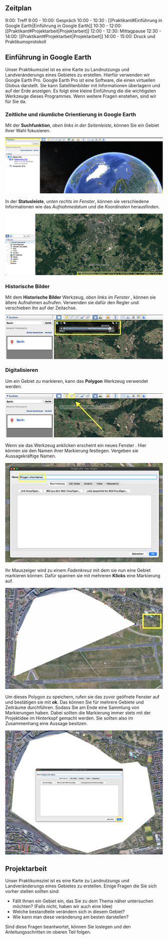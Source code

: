 ## Zeitplan
9:00: Treff
9:00 - 10:00: Gespräch
10:00 - 10:30 : [[Praktikant#Einführung in Google Earth|Einführung in Google Earth]]
10:30 - 12:00: [[Praktikant#Projektarbeit|Projektarbeit]]
12:00 - 12:30: Mittagpause
12:30 - 14:00: [[Praktikant#Projektarbeit|Projektarbeit]]
14:00 - 15:00: Druck und Praktikumsprotokoll

## Einführung in Google Earth

Unser Praktikumsziel ist es eine Karte zu Landnutzungs und Landveränderungs eines Gebietes zu erstellen. Hierfür verwenden wir Google Earth Pro. Google Earth Pro ist eine Software, die einen virtuellen Globus darstellt. Sie kann Satellitenbilder mit Informationen überlagern und auf der Erde anzeigen. Es folgt eine kleine Einführung die die wichtigsten Werkzeuge dieses Programmes. Wenn weitere Fragen enstehen, sind wir für Sie da.

### Zeitliche und räumliche Orientierung in Google Earth

Mit der **Suchfunktion**, *oben links in der Seitenleiste*, können Sie ein Gebiet Ihrer Wahl fokusieren.

![](assets/1.png)

In der **Statusleiste**, *unten rechts im Fenster*, können sie verschiedene Informationen wie das *Aufnahmedatum* und die *Koordinaten* herausfinden.

![](assets/2.png)

### Historische Bilder

Mit dem **Historische Bilder** Werkzeug, *oben links im Fenster* , können sie ältere Aufnahmen aufrufen. Verwenden sie dafür den Regler und verschieben ihn auf der Zeitachse.

![](assets/4.png)

### Digitalisieren

Um ein Gebiet zu markieren, kann das **Polygon** Werkzeug verwendet werden.

![](assets/5.png)

Wenn sie das Werkzeug anklicken erscheint ein neues Fenster . Hier können sie den Namen ihrer Markierung festlegen. Vergeben sie Aussagekräftige Namen.

![](assets/6.png)

Ihr Mauszeiger wird zu einem *Fadenkreuz* mit dem sie nun eine Gebiet markieren können. Dafür spannen sie mit mehreren **Klicks** eine Markierung auf.

![](assets/7.png)

Um dieses Polygon zu speichern, rufen sie das zuvor geöfnete Fenster auf und bestätigen sie mit **ok**. Das können Sie für mehrere Gebiete und Zeiträume durchführen. Sodass Sie am Ende eine Sammlung von Markierungen haben. Dabei sollten die Markierung immer stets mit der Projektidee im Hinterkopf gemacht werden. Sie sollten also im Zusammenhang eine Aussage besitzen.

![](assets/8.png)

## Projektarbeit

Unser Praktikumsziel ist es eine Karte zu Landnutzungs und Landveränderungs eines Gebietes zu erstellen.  Einige Fragen die Sie sich vorher stellen sollten sind:

- Fällt Ihnen ein Gebiet ein, das Sie zu dem Thema näher untersuchen möchten? (Falls nicht, haben wir auch eine Idee)
- Welche bestandteile verändern sich in diesem Gebiet?
- Wie kann man diese veränderung am besten darstellen?

Sind diese Fragen beantwortet, können Sie loslegen und den Anleitungsschritten im oberen Teil folgen.  